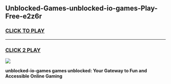 
## Unblocked-Games-unblocked-io-games-Play-Free-e2z6r
<h3>
<a href="https://premium76.site?title=unblocked-io-games&ref=22A">CLICK TO PLAY</a></h3>
<hr>

<h3>
<a href="https://premium76.site?title=unblocked-io-games&ref=22A">CLICK 2 PLAY</a>
  
</h3>

<a href="https://premium76.site?title=unblocked-io-games&ref=22A"><img src="https://clearcache.store/games.png"></a>


**unblocked-io-games games unblocked: Your Gateway to Fun and Accessible Online Gaming**
